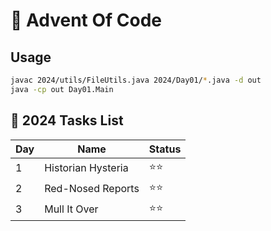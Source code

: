 # 🎄 Advent Of Code

## Usage

```sh
javac 2024/utils/FileUtils.java 2024/Day01/*.java -d out
java -cp out Day01.Main
```

## 📁 2024 Tasks List

| Day | Name                                | Status |
| --- | ----------------------------------- | ------ |
|  1  | Historian Hysteria                  |  ⭐⭐  |
|  2  | Red-Nosed Reports                   |  ⭐⭐  |
|  3  | Mull It Over                        |  ⭐⭐  |
